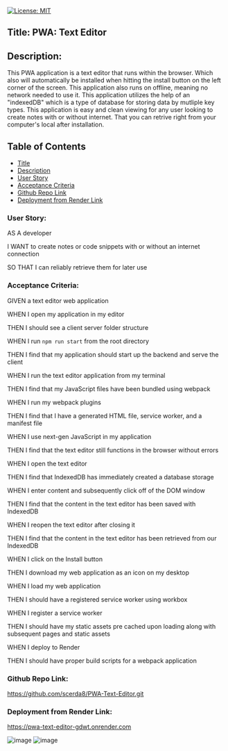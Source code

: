 [![License: MIT](https://img.shields.io/badge/License-MIT-yellow.svg)](https://opensource.org/licenses/MIT)


## Title: PWA: Text Editor

## Description:
This PWA application is a text editor that runs within the browser. Which also will automatically be installed when hitting the install button on the left corner of the screen. This application also runs on offline, meaning no network needed to use it. This application utilizes the help of an "indexedDB" which is a type of database for storing data by mutliple key types. This application is easy and clean viewing for any user looking to create notes with or without internet. That you can retrive right from your computer's local after installation. 

## Table of Contents

- [Title](#title)
- [Description](#description)
- [User Story](#user-story)
- [Acceptance Criteria](#acceptance-criteria)
- [Github Repo Link](#github-repo-link)
- [Deployment from Render Link](#deployment-from-render-link)

### User Story:

AS A developer

I WANT to create notes or code snippets with or without an internet connection

SO THAT I can reliably retrieve them for later use


### Acceptance Criteria:

GIVEN a text editor web application

WHEN I open my application in my editor

THEN I should see a client server folder structure

WHEN I run `npm run start` from the root directory

THEN I find that my application should start up the backend and serve the client

WHEN I run the text editor application from my terminal

THEN I find that my JavaScript files have been bundled using webpack

WHEN I run my webpack plugins

THEN I find that I have a generated HTML file, service worker, and a manifest file

WHEN I use next-gen JavaScript in my application

THEN I find that the text editor still functions in the browser without errors

WHEN I open the text editor

THEN I find that IndexedDB has immediately created a database storage

WHEN I enter content and subsequently click off of the DOM window

THEN I find that the content in the text editor has been saved with IndexedDB

WHEN I reopen the text editor after closing it

THEN I find that the content in the text editor has been retrieved from our IndexedDB

WHEN I click on the Install button

THEN I download my web application as an icon on my desktop

WHEN I load my web application

THEN I should have a registered service worker using workbox

WHEN I register a service worker

THEN I should have my static assets pre cached upon loading along with subsequent pages and static assets

WHEN I deploy to Render

THEN I should have proper build scripts for a webpack application



### Github Repo Link:

https://github.com/scerda8/PWA-Text-Editor.git

### Deployment from Render Link:

https://pwa-text-editor-gdwt.onrender.com

![image](https://github.com/scerda8/PWA-Text-Editor/assets/159675591/ea3952fc-3a5e-4d8a-ae97-040c7d037bb6)
![image](https://github.com/scerda8/PWA-Text-Editor/assets/159675591/58157f0a-e675-4ec9-a911-5a468ee88a95)



